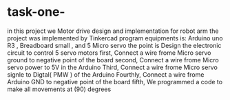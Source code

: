 # task-one-
in this project we Motor drive design and implementation for robot arm
the project was implemented by Tinkercad program
equipments is: Arduino uno R3 , Breadboard small , and 5 Micro servo
the point is Design the electronic circuit to control 5 servo motors
first, Connect a wire frome Micro servo ground to negative point of the board
second, Connect a wire frome Micro servo power to 5V in the Arduino
Third, Connect a wire frome Micro servo signle to Digtal( PMW ) of the Arduino
Fourthly, Connect a wire frome Arduino GND to negative point of the board
fifth, We programmed a code to make all movements at (90) degrees

